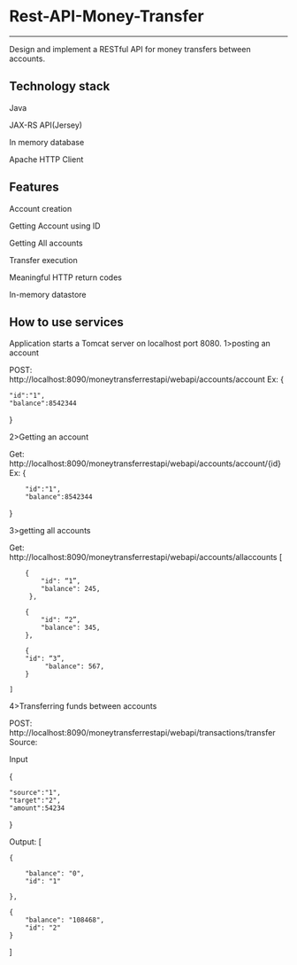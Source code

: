 
# Rest-API-Money-Transfer
-------------------------
Design and implement a RESTful API  for money transfers between accounts.

Technology stack
--------------------
Java

JAX-RS API(Jersey)

In memory database

Apache HTTP Client

Features
-------------------
Account creation

Getting Account using ID

Getting All accounts

Transfer execution

Meaningful HTTP return codes

In-memory datastore

How to use services
----------------------
Application starts a Tomcat server on localhost port 8080.
1>posting an account

POST:       http://localhost:8090/moneytransferrestapi/webapi/accounts/account
Ex: 
{

	"id":"1",
	"balance":8542344

}


2>Getting an account

Get:	http://localhost:8090/moneytransferrestapi/webapi/accounts/account/{id}
Ex: 
{

		"id":"1",
		"balance":8542344

}


3>getting all accounts

Get:	 http://localhost:8090/moneytransferrestapi/webapi/accounts/allaccounts
[

        {
            "id": “1”,
            "balance": 245,
         },
	 
        {
            "id": “2”,
            "balance": 345,
        },
	
        {
		"id": “3”,
             "balance": 567,
        }
	
    ]


4>Transferring funds between accounts

POST: http://localhost:8090/moneytransferrestapi/webapi/transactions/transfer
Source:

Input

{

	"source":"1",
	"target":"2",
	"amount":54234
	
}


Output:
[

    {
    
        "balance": "0",
        "id": "1"
	
    },
    
    {
        "balance": "108468",
        "id": "2"
    }
]
